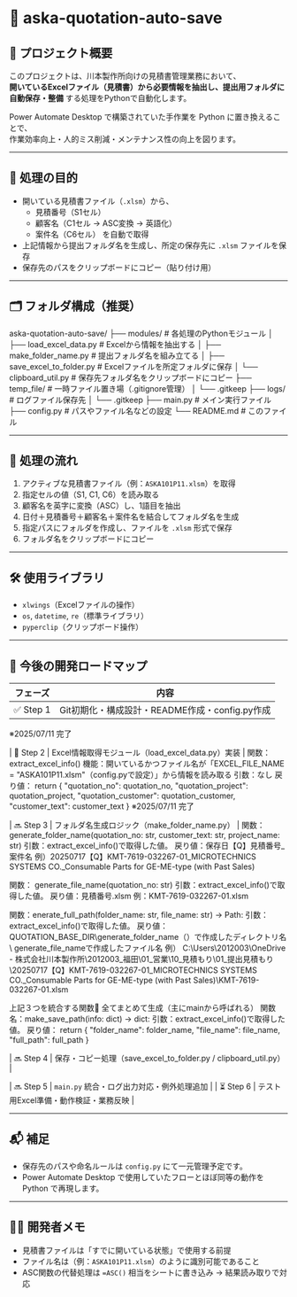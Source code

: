 # 🧾 aska-quotation-auto-save

## 📌 プロジェクト概要

このプロジェクトは、川本製作所向けの見積書管理業務において、  
**開いているExcelファイル（見積書）から必要情報を抽出し、提出用フォルダに自動保存・整備** する処理をPythonで自動化します。

Power Automate Desktop で構築されていた手作業を Python に置き換えることで、  
作業効率向上・人的ミス削減・メンテナンス性の向上を図ります。

---

## 🎯 処理の目的

- 開いている見積書ファイル（`.xlsm`）から、
  - 見積番号（S1セル）
  - 顧客名（C1セル → ASC変換 → 英語化）
  - 案件名（C6セル）
  を自動で取得
- 上記情報から提出フォルダ名を生成し、所定の保存先に `.xlsm` ファイルを保存
- 保存先のパスをクリップボードにコピー（貼り付け用）

---

## 🗂️ フォルダ構成（推奨）

aska-quotation-auto-save/
├── modules/ # 各処理のPythonモジュール
│ ├── load_excel_data.py # Excelから情報を抽出する
│ ├── make_folder_name.py # 提出フォルダ名を組み立てる
│ ├── save_excel_to_folder.py # Excelファイルを所定フォルダに保存
│ └── clipboard_util.py # 保存先フォルダ名をクリップボードにコピー
├── temp_file/ # 一時ファイル置き場（.gitignore管理）
│ └── .gitkeep
├── logs/ # ログファイル保存先
│ └── .gitkeep
├── main.py # メイン実行ファイル
├── config.py # パスやファイル名などの設定
└── README.md # このファイル


---

## 🚀 処理の流れ

1. アクティブな見積書ファイル（例：`ASKA101P11.xlsm`）を取得
2. 指定セルの値（S1, C1, C6）を読み取る
3. 顧客名を英字に変換（ASC）し、1語目を抽出
4. 日付＋見積番号＋顧客名＋案件名を結合してフォルダ名を生成
5. 指定パスにフォルダを作成し、ファイルを `.xlsm` 形式で保存
6. フォルダ名をクリップボードにコピー

---

## 🛠 使用ライブラリ

- `xlwings`（Excelファイルの操作）
- `os`, `datetime`, `re`（標準ライブラリ）
- `pyperclip`（クリップボード操作）

---

## 🧭 今後の開発ロードマップ

| フェーズ   | 内容 |
|---------  |------|
| ✅ Step 1 | Git初期化・構成設計・README作成・config.py作成 |
※2025/07/11 完了

| 🚧 Step 2 | Excel情報取得モジュール（load_excel_data.py）実装 |
関数：extract_excel_info()
機能：開いているかつファイル名が「EXCEL_FILE_NAME = "ASKA101P11.xlsm"（config.pyで設定）」から情報を読み取る
引数：なし
戻り値：
return {
        "quotation_no": quotation_no,
        "quotation_project": quotation_project,
        "quotation_customer": quotation_customer,
        "customer_text": customer_text
    }
※2025/07/11 完了


| 🔜 Step 3 | フォルダ名生成ロジック（make_folder_name.py） |
関数：generate_folder_name(quotation_no: str, customer_text: str, project_name: str)
引数：extract_excel_info()で取得した値。
戻り値：保存日【Q】見積番号_案件名
例）20250717【Q】KMT-7619-032267-01_MICROTECHNICS SYSTEMS CO._Consumable Parts for GE-ME-type (with Past Sales)   

関数： generate_file_name(quotation_no: str)
引数：extract_excel_info()で取得した値。
戻り値：見積番号.xlsm
例：KMT-7619-032267-01.xlsm 

関数：enerate_full_path(folder_name: str, file_name: str) -> Path:
引数：extract_excel_info()で取得した値。
戻り値：QUOTATION_BASE_DIR\generate_folder_name（）で作成したディレクトリ名\ generate_file_nameで作成したファイル名
例） C:\Users\2012003\OneDrive - 株式会社川本製作所\2012003_福田\01_営業\10_見積もり\01_提出見積もり\20250717【Q】KMT-7619-032267-01_MICROTECHNICS SYSTEMS CO._Consumable Parts for GE-ME-type (with Past Sales)\KMT-7619-032267-01.xlsm

上記３つを統合する関数🧩 全てまとめて生成（主にmainから呼ばれる）
関数名：make_save_path(info: dict) -> dict:
引数：extract_excel_info()で取得した値。
戻り値：
return {
        "folder_name": folder_name,
        "file_name": file_name,
        "full_path": full_path
    }

| 🔜 Step 4 | 保存・コピー処理（save_excel_to_folder.py / clipboard_util.py） |



| 🔜 Step 5 | `main.py` 統合・ログ出力対応・例外処理追加 |
| ⏳ Step 6 | テスト用Excel準備・動作検証・業務反映 |

---

## 📬 補足

- 保存先のパスや命名ルールは `config.py` にて一元管理予定です。
- Power Automate Desktop で使用していたフローとほぼ同等の動作を Python で再現します。

---

## 🧑‍💻 開発者メモ

- 見積書ファイルは「すでに開いている状態」で使用する前提
- ファイル名は（例：`ASKA101P11.xlsm`）のように識別可能であること
- ASC関数の代替処理は `=ASC()` 相当をシートに書き込み → 結果読み取りで対応

